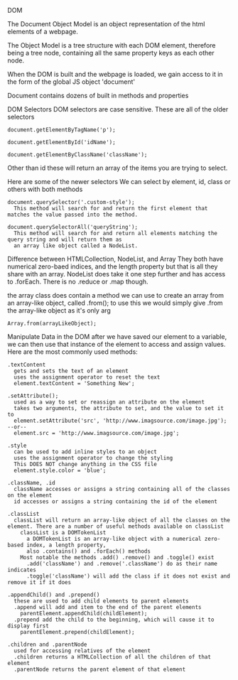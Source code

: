 DOM

  The Document Object Model is an object representation of the html elements of a webpage.

  The Object Model is a tree structure with each DOM element, therefore being a tree node, containing all the same property keys as each other node.

  When the DOM is built and the webpage is loaded, we gain access to it in the form of the global JS object 'document'

  Document contains dozens of built in methods and properties

DOM Selectors
  DOM selectors are case sensitive.
  These are all of the older selectors

    document.getElementByTagName('p');

    document.getElementById('idName');

    document.getElementByClassName('className');
  
  Other than id these will return an array of the items you are trying to select.

  Here are some of the newer selectors
  We can select by element, id, class or others with both methods

    document.querySelector('.custom-style');
      This method will search for and return the first element that matches the value passed into the method.

    document.querySelectorAll('queryString');
      This method will search for and return all elements matching the query string and will return them as 
      an array like object called a NodeList.

Difference between HTMLCollection, NodeList, and Array
  They both have numerical zero-baed indices, and the length property but that is all they share with an array. 
  NodeList does take it one step further and has access to .forEach. There is no .reduce or .map though.

  the array class does contain a method we can use to create an array from an array-like object, called .from();
  to use this we would simply give .from the array-like object as it's only arg

    Array.from(arrayLikeObject);


Manipulate Data in the DOM
  after we have saved our element to a variable, we can then use that instance of the element to access and assign values.
  Here are the most commonly used methods:

    .textContent
      gets and sets the text of an element
      uses the assignment operator to reset the text
      element.textContent = 'Something New';

    .setAttribute();
      used as a way to set or reassign an attribute on the element
      takes two arguments, the attribute to set, and the value to set it to
      element.setAttribute('src', 'http://www.imagsource.com/image.jpg'); --or--
      element.src = 'http://www.imagsource.com/image.jpg';

    .style
      can be used to add inline styles to an object
      uses the assignment operator to change the styling
      This DOES NOT change anything in the CSS file
      element.style.color = 'blue';

    .className, .id
      className accesses or assigns a string containing all of the classes on the element
      id accesses or assigns a string containing the id of the element

    .classList
      classList will return an array-like object of all the classes on the element. There are a number of useful methods available on classList
        classList is a DOMTokenList
          a DOMTokenList is an array-like object with a numerical zero-based index, a length property,
          also .contains() and .forEach() methods
        Most notable the methods .add() .remove() and .toggle() exist
          .add('className') and .remove('.className') do as their name indicates
          .toggle('className') will add the class if it does not exist and remove it if it does

    .appendChild() and .prepend()
      these are used to add child elements to parent elements
      .append will add and item to the end of the parent elements
        parentElement.appendChild(childElement);
      .prepend add the child to the beginning, which will cause it to display first
        parentElement.prepend(childElement);

    .children and .parentNode
      used for accessing relatives of the element
      .children returns a HTMLCollection of all the children of that element
      .parentNode returns the parent element of that element
    